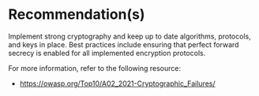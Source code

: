 # Recommendation(s)

Implement strong cryptography and keep up to date algorithms, protocols, and keys in place. Best practices include ensuring that perfect forward secrecy is enabled for all implemented encryption protocols.

For more information, refer to the following resource:

- <https://owasp.org/Top10/A02_2021-Cryptographic_Failures/>
